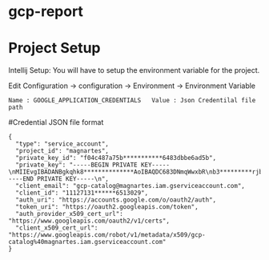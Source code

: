 # gcp-report

# Project Setup

Intellij Setup:
You will have to setup the environment variable for the project.

Edit Configuration -> configuration -> Environment -> Environment Variable

`Name : GOOGLE_APPLICATION_CREDENTIALS  
Value : Json Credentilal file path`

#Credential JSON file format
```
{
  "type": "service_account",
  "project_id": "magnartes",
  "private_key_id": "f04c487a75b***********6483dbbe6ad5b",
  "private_key": "-----BEGIN PRIVATE KEY-----\nMIIEvgIBADANBgkqhk8**************AoIBAQDC683DNmqWwxbR\nb3*********rjbGBAIwQ\n5zk7di5g51gIWX9WXNatw1WyPw3z4fuoIO+\n-----END PRIVATE KEY-----\n",
  "client_email": "gcp-catalog@magnartes.iam.gserviceaccount.com",
  "client_id": "11127131******6513029",
  "auth_uri": "https://accounts.google.com/o/oauth2/auth",
  "token_uri": "https://oauth2.googleapis.com/token",
  "auth_provider_x509_cert_url": "https://www.googleapis.com/oauth2/v1/certs",
  "client_x509_cert_url": "https://www.googleapis.com/robot/v1/metadata/x509/gcp-catalog%40magnartes.iam.gserviceaccount.com"
}
```

